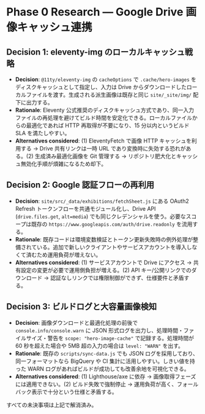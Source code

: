 # Phase 0 Research — Google Drive 画像キャッシュ連携

## Decision 1: eleventy-img のローカルキャッシュ戦略
- **Decision**: `@11ty/eleventy-img` の `cacheOptions` で `.cache/hero-images` をディスクキャッシュとして指定し、入力は Drive からダウンロードしたローカルファイルを渡す。生成される派生画像は既存と同じ `site/_site/img/` 配下に出力する。
- **Rationale**: Eleventy 公式推奨のディスクキャッシュ方式であり、同一入力ファイルの再処理を避けてビルド時間を安定化できる。ローカルファイルからの最適化であれば HTTP 再取得が不要になり、15 分以内というビルド SLA を満たしやすい。
- **Alternatives considered**: (1) EleventyFetch で画像 HTTP キャッシュを利用する → Drive 共有リンクは一時 URL であり変換時に失効する恐れがある。(2) 生成済み最適化画像を Git 管理する → リポジトリ肥大化とキャッシュ無効化手順が煩雑になるため却下。

## Decision 2: Google 認証フローの再利用
- **Decision**: `site/src/_data/exhibitions/fetchSheet.js` にある OAuth2 Refresh トークンフローを共通モジュール化し、Drive API (`drive.files.get`, `alt=media`) でも同じクレデンシャルを使う。必要なスコープは既存の `https://www.googleapis.com/auth/drive.readonly` を流用する。
- **Rationale**: 既存コードは環境変数検証とトークン更新失敗時の例外処理が整備されている。追加で新しいクライアントやサービスアカウントを導入しなくて済むため運用負荷が増えない。
- **Alternatives considered**: (1) サービスアカウントで Drive にアクセス → 共有設定の変更が必要で運用側負担が増える。(2) API キー/公開リンクでのダウンロード → 認証なしリンクでは権限制御ができず、仕様要件と矛盾する。

## Decision 3: ビルドログと大容量画像検知
- **Decision**: 画像ダウンロードと最適化処理の前後で `console.info/console.warn` に JSON 形式ログを出力し、処理時間・ファイルサイズ・警告を `scope: "hero-image-cache"` で記録する。処理時間が 60 秒を超えた場合や 5MB 超の入力の場合は `level: "WARN"` を出す。
- **Rationale**: 既存の `scripts/sync-data.js` でも JSON ログを採用しており、同一フォーマットなら BigQuery や CI 集計に活用しやすい。しきい値を持った WARN ログがあればビルドが成功しても改善余地を可視化できる。
- **Alternatives considered**: (1) Lighthouse/axe に依存 → 画像取得フェーズには適用できない。(2) ビルド失敗で強制停止 → 運用負荷が高く、フォールバック表示で十分という仕様と矛盾する。

すべての未決事項は上記で解消済み。
